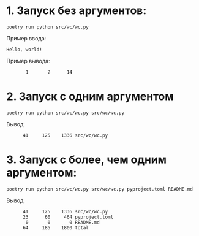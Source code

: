 # 1. Запуск без аргументов:

```
poetry run python src/wc/wc.py
```

Пример ввода:

```
Hello, world!
```

Пример вывода:

```
       1       2      14
```

# 2. Запуск с одним аргументом

```
poetry run python src/wc/wc.py src/wc/wc.py
```

Вывод:

```
      41     125    1336 src/wc/wc.py
```

# 3. Запуск с более, чем одним аргументом:

```
poetry run python src/wc/wc.py src/wc/wc.py pyproject.toml README.md
```

Вывод:

```
      41     125    1336 src/wc/wc.py
      23      60     464 pyproject.toml
       0       0       0 README.md
      64     185    1800 total
```
